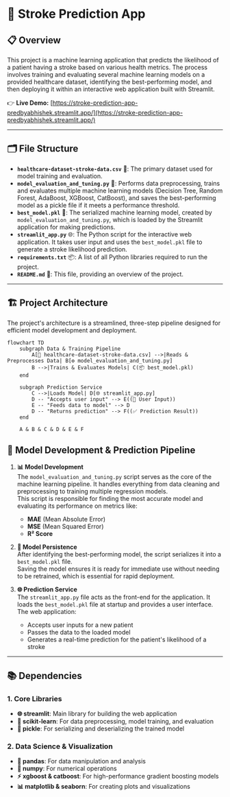 # 🧠 Stroke Prediction App

## 📋 Overview
This project is a machine learning application that predicts the likelihood of a patient having a stroke based on various health metrics. The process involves training and evaluating several machine learning models on a provided healthcare dataset, identifying the best-performing model, and then deploying it within an interactive web application built with Streamlit.

👉 **Live Demo:** [https://stroke-prediction-app-predbyabhishek.streamlit.app/](https://stroke-prediction-app-predbyabhishek.streamlit.app/)

---

## 🗂️ File Structure
- **`healthcare-dataset-stroke-data.csv`** 📄: The primary dataset used for model training and evaluation.  
- **`model_evaluation_and_tuning.py`** 🧪: Performs data preprocessing, trains and evaluates multiple machine learning models (Decision Tree, Random Forest, AdaBoost, XGBoost, CatBoost), and saves the best-performing model as a pickle file if it meets a performance threshold.  
- **`best_model.pkl`** 💾: The serialized machine learning model, created by `model_evaluation_and_tuning.py`, which is loaded by the Streamlit application for making predictions.  
- **`streamlit_app.py`** 🌐: The Python script for the interactive web application. It takes user input and uses the `best_model.pkl` file to generate a stroke likelihood prediction.  
- **`requirements.txt`** 📦: A list of all Python libraries required to run the project.  
- **`README.md`** 📝: This file, providing an overview of the project.

---

## 🏗️ Project Architecture
The project's architecture is a streamlined, three-step pipeline designed for efficient model development and deployment.

```mermaid
flowchart TD
    subgraph Data & Training Pipeline
        A[📄 healthcare-dataset-stroke-data.csv] -->|Reads & Preprocesses Data| B[⚙️ model_evaluation_and_tuning.py]
        B -->|Trains & Evaluates Models| C(📦 best_model.pkl)
    end
    
    subgraph Prediction Service
        C -->|Loads Model| D[🌐 streamlit_app.py]
        D -- "Accepts user input" --> E((👤 User Input))
        E -- "Feeds data to model" --> D
        D -- "Returns prediction" --> F((✅ Prediction Result))
    end
    
    A & B & C & D & E & F
```
## 🧠 Model Development & Prediction Pipeline

1. **📊 Model Development**  
   The `model_evaluation_and_tuning.py` script serves as the core of the machine learning pipeline. It handles everything from data cleaning and preprocessing to training multiple regression models.  
   This script is responsible for finding the most accurate model and evaluating its performance on metrics like:  
   - **MAE** (Mean Absolute Error)  
   - **MSE** (Mean Squared Error)  
   - **R² Score**  

2. **💾 Model Persistence**  
   After identifying the best-performing model, the script serializes it into a `best_model.pkl` file.  
   Saving the model ensures it is ready for immediate use without needing to be retrained, which is essential for rapid deployment.

3. **🌐 Prediction Service**  
   The `streamlit_app.py` file acts as the front-end for the application. It loads the `best_model.pkl` file at startup and provides a user interface.  
   The web application:  
   - Accepts user inputs for a new patient  
   - Passes the data to the loaded model  
   - Generates a real-time prediction for the patient's likelihood of a stroke  

---

## 📚 Dependencies

### 1. Core Libraries
- **🌐 streamlit**: Main library for building the web application  
- **🧠 scikit-learn**: For data preprocessing, model training, and evaluation  
- **💾 pickle**: For serializing and deserializing the trained model  

### 2. Data Science & Visualization
- **🐼 pandas**: For data manipulation and analysis  
- **🔢 numpy**: For numerical operations  
- **⚡ xgboost & catboost**: For high-performance gradient boosting models  
- **📊 matplotlib & seaborn**: For creating plots and visualizations

